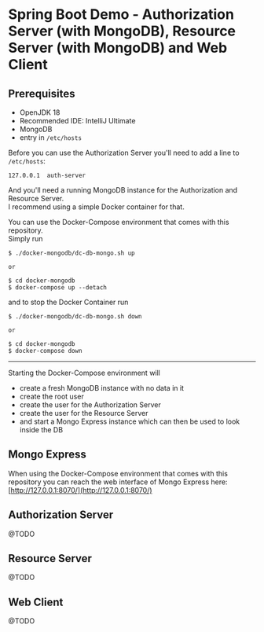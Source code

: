 # Spring Boot Demo - Authorization Server (with MongoDB), Resource Server (with MongoDB) and Web Client

## Prerequisites

- OpenJDK 18
- Recommended IDE: IntelliJ Ultimate
- MongoDB
- entry in `/etc/hosts`

Before you can use the Authorization Server you'll need to add
a line to `/etc/hosts`:

```
127.0.0.1  auth-server
```

And you'll need a running MongoDB instance for the Authorization and Resource Server.  
I recommend using a simple Docker container for that.  

You can use the Docker-Compose environment that comes with this repository.  
Simply run

```
$ ./docker-mongodb/dc-db-mongo.sh up

or

$ cd docker-mongodb
$ docker-compose up --detach
```

and to stop the Docker Container run

```
$ ./docker-mongodb/dc-db-mongo.sh down

or

$ cd docker-mongodb
$ docker-compose down
```

---

Starting the Docker-Compose environment will

- create a fresh MongoDB instance with no data in it
- create the root user
- create the user for the Authorization Server
- create the user for the Resource Server
- and start a Mongo Express instance which can then be used to look inside the DB

## Mongo Express

When using the Docker-Compose environment that comes with this repository
you can reach the web interface of Mongo Express here:  
[http://127.0.0.1:8070/](http://127.0.0.1:8070/)

## Authorization Server

@TODO

## Resource Server

@TODO

## Web Client

@TODO
